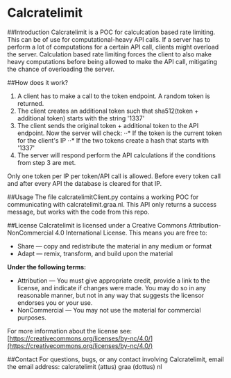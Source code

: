 # Calcratelimit

##Introduction
Calcratelimit is a POC for calculcation based rate limiting. This can be of use for computational-heavy API calls. If a server has to perform a lot of computations for a certain API call, clients might overload the server. Calculation based rate limiting forces the client to also make heavy computations before being allowed to make the API call, mitigating the chance of overloading the server.

##How does it work?
1. A client has to make a call to the token endpoint. A random token is returned.
2. The client creates an additional token such that sha512(token + additional token) starts with the string '1337'
3. The client sends the original token + additional token to the API endpoint. Now the server will check:
⋅⋅* If the token is the current token for the client's IP
⋅⋅* If the two tokens create a hash that starts with '1337'
4. The server will respond perform the API calculations if the conditions from step 3 are met.

Only one token per IP per token/API call is allowed. Before every token call and after every API the database is cleared for that IP.

##Usage
The file calcratelimitClient.py contains a working POC for communicating with calcratelimit.graa.nl. This API only returns a success message, but works with the code from this repo.

##License
Calcratelimit is licensed under a Creative Commons Attribution-NonCommercial 4.0 International License. This means you are free to:

* Share — copy and redistribute the material in any medium or format
* Adapt — remix, transform, and build upon the material

**Under the following terms:**
* Attribution — You must give appropriate credit, provide a link to the license, and indicate if changes were made. You may do so in any reasonable manner, but not in any way that suggests the licensor endorses you or your use.
* NonCommercial — You may not use the material for commercial purposes. 

For more information about the license see:
[https://creativecommons.org/licenses/by-nc/4.0/](https://creativecommons.org/licenses/by-nc/4.0/)

##Contact
For questions, bugs, or any contact involving Calcratelimit, email the email address: calcratelimit (attus) graa (dottus) nl